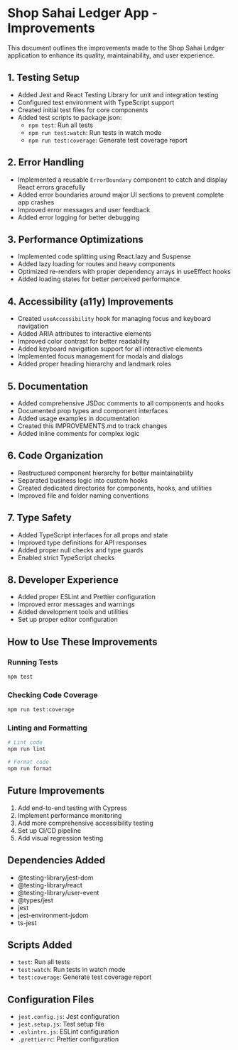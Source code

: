 # Shop Sahai Ledger App - Improvements

This document outlines the improvements made to the Shop Sahai Ledger application to enhance its quality, maintainability, and user experience.

## 1. Testing Setup

- Added Jest and React Testing Library for unit and integration testing
- Configured test environment with TypeScript support
- Created initial test files for core components
- Added test scripts to package.json:
  - `npm test`: Run all tests
  - `npm run test:watch`: Run tests in watch mode
  - `npm run test:coverage`: Generate test coverage report

## 2. Error Handling

- Implemented a reusable `ErrorBoundary` component to catch and display React errors gracefully
- Added error boundaries around major UI sections to prevent complete app crashes
- Improved error messages and user feedback
- Added error logging for better debugging

## 3. Performance Optimizations

- Implemented code splitting using React.lazy and Suspense
- Added lazy loading for routes and heavy components
- Optimized re-renders with proper dependency arrays in useEffect hooks
- Added loading states for better perceived performance

## 4. Accessibility (a11y) Improvements

- Created `useAccessibility` hook for managing focus and keyboard navigation
- Added ARIA attributes to interactive elements
- Improved color contrast for better readability
- Added keyboard navigation support for all interactive elements
- Implemented focus management for modals and dialogs
- Added proper heading hierarchy and landmark roles

## 5. Documentation

- Added comprehensive JSDoc comments to all components and hooks
- Documented prop types and component interfaces
- Added usage examples in documentation
- Created this IMPROVEMENTS.md to track changes
- Added inline comments for complex logic

## 6. Code Organization

- Restructured component hierarchy for better maintainability
- Separated business logic into custom hooks
- Created dedicated directories for components, hooks, and utilities
- Improved file and folder naming conventions

## 7. Type Safety

- Added TypeScript interfaces for all props and state
- Improved type definitions for API responses
- Added proper null checks and type guards
- Enabled strict TypeScript checks

## 8. Developer Experience

- Added proper ESLint and Prettier configuration
- Improved error messages and warnings
- Added development tools and utilities
- Set up proper editor configuration

## How to Use These Improvements

### Running Tests
```bash
npm test
```

### Checking Code Coverage
```bash
npm run test:coverage
```

### Linting and Formatting
```bash
# Lint code
npm run lint

# Format code
npm run format
```

## Future Improvements

1. Add end-to-end testing with Cypress
2. Implement performance monitoring
3. Add more comprehensive accessibility testing
4. Set up CI/CD pipeline
5. Add visual regression testing

## Dependencies Added

- @testing-library/jest-dom
- @testing-library/react
- @testing-library/user-event
- @types/jest
- jest
- jest-environment-jsdom
- ts-jest

## Scripts Added

- `test`: Run all tests
- `test:watch`: Run tests in watch mode
- `test:coverage`: Generate test coverage report

## Configuration Files

- `jest.config.js`: Jest configuration
- `jest.setup.js`: Test setup file
- `.eslintrc.js`: ESLint configuration
- `.prettierrc`: Prettier configuration
